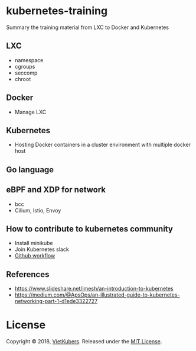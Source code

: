 # kubernetes-training
Summary the training material from LXC to Docker and Kubernetes

## LXC
  - namespace
  - cgroups
  - seccomp
  - chroot
## Docker
  - Manage LXC
## Kubernetes
  - Hosting Docker containers in a cluster environment with multiple docker host
## Go language

## eBPF and XDP for network
- bcc
- Cilium, Istio, Envoy

## How to contribute to kubernetes community
- Install minikube
- Join Kubernetes slack
- [Github workflow](/contributing_guide/github_workflow.md)

## References
  - https://www.slideshare.net/imesh/an-introduction-to-kubernetes
  - https://medium.com/@ApsOps/an-illustrated-guide-to-kubernetes-networking-part-1-d1ede3322727
  
# License
Copyright © 2018, [VietKubers](https://www.facebook.com/groups/VietKubers/). Released under the [MIT License](https://github.com/truongnh1992/kubernetes-training/blob/master/LICENSE).
